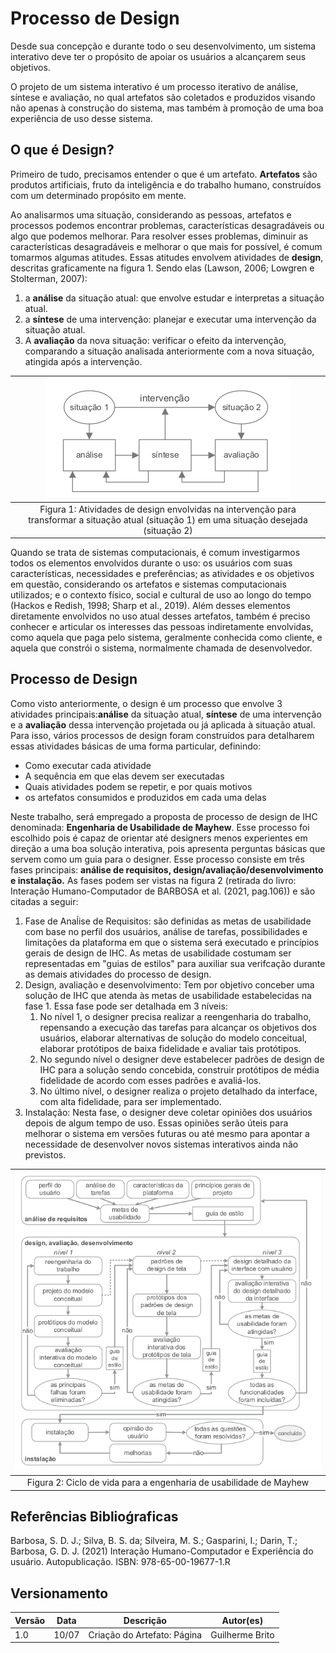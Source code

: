# Processo de Design

Desde sua concepção e durante todo o seu desenvolvimento, um sistema interativo deve ter o propósito de apoiar os usuários a alcançarem seus objetivos.

O projeto de um sistema interativo é um processo
iterativo de análise, síntese e avaliação, no qual artefatos são coletados e produzidos visando não apenas à
construção do sistema, mas também à promoção de uma boa experiência de uso desse sistema.

## O que é Design?

Primeiro de tudo, precisamos entender o que é um artefato. **Artefatos** são produtos artificiais, fruto da inteligência e do trabalho humano, construídos com um determinado propósito em mente.

Ao analisarmos uma situação, considerando as pessoas, artefatos e processos podemos encontrar problemas, características desagradáveis ou algo que podemos melhorar.
Para resolver esses problemas, diminuir as características desagradáveis e melhorar o que mais for possível, é comum tomarmos algumas atitudes. Essas atitudes envolvem atividades de **design**, descritas graficamente na figura 1. Sendo elas (Lawson, 2006; Lowgren e Stolterman, 2007):
1. a **análise** da situação atual: que envolve estudar e interpretas a situação atual.
2. a **síntese** de uma intervenção: planejar e executar uma intervenção da situação atual.
3. A **avaliação** da nova situação: verificar o efeito da intervenção, comparando a situação analisada anteriormente com a nova situação, atingida após a intervenção.

|![Figura 1](../_media/figura1.png)|
|:----:|
|Figura 1: Atividades de design envolvidas na intervenção para transformar a situação atual (situação 1) em uma situação desejada (situação 2)|


Quando se trata de sistemas computacionais, é comum investigarmos todos os elementos envolvidos durante o uso: os usuários com suas características, necessidades e preferências; as atividades e os objetivos em questão, considerando os artefatos e sistemas computacionais utilizados; e o contexto físico, social e cultural de uso ao longo do tempo (Hackos e Redish, 1998; Sharp et al., 2019). Além desses elementos diretamente envolvidos no uso atual desses artefatos, também é preciso conhecer e articular os interesses das pessoas indiretamente envolvidas, como aquela que paga pelo sistema, geralmente conhecida como cliente, e aquela que constrói o sistema, normalmente chamada de desenvolvedor.

## Processo de Design

Como visto anteriormente, o design é um processo que envolve 3 atividades principais:**análise** da situação atual, **síntese** de uma intervenção e a **avaliação** dessa intervenção projetada ou já aplicada à situação atual. Para isso, vários processos de design foram construídos para detalharem essas atividades básicas de uma forma particular, definindo:
- Como executar cada atividade
- A sequência em que elas devem ser executadas
- Quais atividades podem se repetir, e por quais motivos
- os artefatos consumidos e produzidos em cada uma delas
  
Neste trabalho, será empregado a proposta de processo de design de IHC denominada: **Engenharia de Usabilidade de Mayhew**. Esse processo foi escolhido pois é capaz de orientar até designers menos experientes em direção a uma boa solução interativa, pois apresenta perguntas básicas que servem como um guia para o designer. Esse processo consiste em três fases principais: **análise de requisitos, design/avaliação/desenvolvimento e instalação.** As fases podem ser vistas na figura 2 (retirada do livro:  Interação Humano-Computador de BARBOSA et al. (2021, pag.106)) e são citadas a seguir:
1.  Fase de Anaĺise de Requisitos: são definidas as metas de usabilidade com base no perfil dos usuários, análise de tarefas, possibilidades e limitações da plataforma em que o sistema será executado e princípios gerais de design de IHC. As metas de usabilidade costumam ser representadas em "guias de estilos" para auxiliar sua verifcação durante as demais atividades do processo de design.
2.  Design, avaliação e desenvolvimento: Tem por objetivo conceber uma solução de IHC que atenda às metas de usabilidade estabelecidas na fase 1. Essa fase pode ser detalhada em 3 níveis:
    1.  No nível 1, o designer precisa realizar a reengenharia do trabalho, repensando a execução das tarefas para alcançar os objetivos dos usuários, elaborar alternativas de solução do modelo conceitual, elaborar protótipos de baixa fidelidade e avaliar tais protótipos.
    2.  No segundo nível o designer deve estabelecer padrões de design de IHC para a solução sendo concebida, construir protótipos de média fidelidade de acordo com esses padrões e avaliá-los.
    3.  No último nível, o designer realiza o projeto detalhado da interface, com alta fidelidade, para ser implementado.
3.  Instalação: Nesta fase, o designer deve coletar opiniões dos usuários depois de algum tempo de uso. Essas opiniões serão úteis para melhorar o sistema em versões futuras ou até mesmo para apontar a necessidade de desenvolver novos sistemas interativos ainda não previstos.


|![Figura 2](../_media/figura2.png)|
|:----:|
|Figura 2: Ciclo de vida para a engenharia de usabilidade de Mayhew|


## Referências Biblioǵraficas
Barbosa, S. D. J.; Silva, B. S. da; Silveira, M. S.; Gasparini, I.; Darin, T.; Barbosa, G. D. J. (2021)
Interação Humano-Computador e Experiência do usuário. Autopublicação. ISBN: 978-65-00-19677-1.R

## Versionamento
| Versão | Data  | Descrição            | Autor(es)       |
| ------ | ----- | -------------------- | --------------- |
| 1.0    | 10/07 | Criação do Artefato: Página | Guilherme Brito	  |

